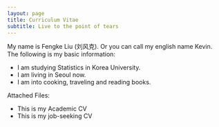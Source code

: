 ```yaml
---
layout: page
title: Curriculum Vitae
subtitle: Live to the point of tears
---
```


My name is Fengke Liu (刘风克). Or you can call my english name Kevin. The following is my basic information:

- I am studying Statistics in Korea University.
- I am living in Seoul now.
- I am into cooking, traveling and reading books.


Attached Files:

- This is my Academic CV
- This is my job-seeking CV

